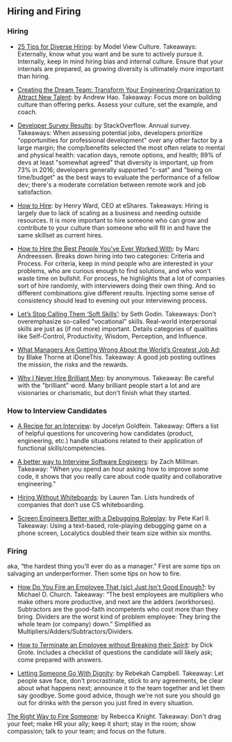 ## Hiring and Firing

### Hiring
- [25 Tips for Diverse
  Hiring](https://modelviewculture.com/pieces/25-tips-for-diverse-hiring): by 
  Model View Culture. Takeaways: Externally, know what you want and be sure to
  actively pursue it. Internally, keep in mind hiring bias and internal culture.
  Ensure that your internals are prepared, as growing diversity is ultimately
  more important than hiring.

- [Creating the Dream Team: Transform Your Engineering Organization to Attract New Talent](http://blog.carbonfive.com/2015/09/16/creating-the-dream-team-transform-your-engineering-organization-to-attract-new-talent/): by Andrew Hao. Takeaway: Focus more on building culture than offering perks. Assess your culture, set the example, and coach.

- [Developer Survey Results](https://insights.stackoverflow.com/survey/2017): by StackOverflow. Annual survey. Takeaways: When assessing potential jobs, developers prioritize "opportunities for professional development" over any other factor by a large margin; the comp/benefits selected the most often relate to mental and physical health: vacation days, remote options, and health; 89% of devs at least "somewhat agreed" that diversity is important, up from 73% in 2016; developers generally supported "c-sat" and "being on time/budget" as the best ways to evaluate the performance of a fellow dev; there's a moderate correlation between remote work and job satisfaction.

- [How to Hire](https://medium.com/eshares-blog/how-to-hire-34f4ded5f176): by
  Henry Ward, CEO at eShares. Takeaways: Hiring is largely due to lack of scaling
  as a business and needing outside resources. It is more important to hire
  someone who can grow and contribute to your culture than someone who will fit
  in and have the same skillset as current hires.

- [How to Hire the Best People You've Ever Worked
  With](http://pmarchive.com/how_to_hire_the_best_people.html): by Marc
  Andreessen. Breaks down hiring into two categories: Criteria and
  Process. For criteria, keep in mind people who are interested in your
  problems, who are curious enough to find solutions, and who won't waste time on
  bullshit. For process, he highlights that a lot of companies sort of hire
  randomly, with interviewers doing their own thing. And so different
  combinations give different results. Injecting some sense of consistency
  should lead to evening out your interviewing process.

- [Let’s Stop Calling Them ‘Soft
  Skills’](https://itsyourturnblog.com/lets-stop-calling-them-soft-skills-9cc27ec09ecb#.m0rq6bldu):
  by Seth Godin. Takeaways: Don't overemphasize so-called "vocational" skills.
  Real-world interpersonal skills are just as (if not more) important. Details
  categories of qualities like Self-Control, Productivity, Wisdom, Perception,
  and Influence.

- [What Managers Are Getting Wrong About the World’s Greatest Job
  Ad](http://blog.idonethis.com/greatest-job-ad/): by Blake Thorne at iDoneThis.
  Takeaway: A good job posting outlines the mission, the risks and the rewards.

- [Why I Never Hire Brilliant Men](https://en.wikisource.org/wiki/Why_I_Never_Hire_Brilliant_Men): by anonymous. Takeaway: Be careful with the "brilliant" word. Many brilliant people start a lot and are visionaries or charismatic, but don't finish what they started.

### How to Interview Candidates

- [A Recipe for an Interview](https://jocelyngoldfein.com/a-recipe-for-an-interview-e4af1211d590): by Jocelyn Goldfein. Takeaway: Offers a list of helpful questions for uncovering how candidates (product, engineering, etc.) handle situations related to their application of functional skills/competencies. 

- [A better way to Interview Software Engineers](https://fulcrum.lever.co/a-better-way-to-interview-software-engineers-fa9b5d2b5316): by Zach Millman. Takeaway: "When you spend an hour asking how to improve some code, it shows that you really care about code quality and collaborative engineering."

- [Hiring Without Whiteboards](https://github.com/poteto/hiring-without-whiteboards): by Lauren Tan. Lists hundreds of companies that don’t use CS whiteboarding.

- [Screen Engineers Better with a Debugging Roleplay](https://hackernoon.com/cut-to-the-chase-with-a-debugging-roleplay-d7d49f518157): by Pete Karl II. Takeaway: Using a text-based, role-playing debugging game on a phone screen, Localytics doubled their team size within six months.

### Firing
aka, “the hardest thing you’ll ever do as a manager.” First are some tips on salvaging an underperformer. Then some tips on how to fire.

- [How Do You Fire an Employee That (sic) Just Isn't Good Enough?](https://www.quora.com/How-do-you-fire-an-employee-that-just-isnt-good-enough/answer/Michael-O-Church): by Michael O. Church. Takeaway: “The best employees are multipliers who make others more productive, and next are the adders (workhorses). Subtractors are the good-faith incompetents who cost more than they bring. Dividers are the worst kind of problem employee: They bring the whole team (or company) down.” Simplified as Multipliers/Adders/Subtractors/Dividers.

- [How to Terminate an Employee without Breaking their Spirit](https://hiring.monster.com/hr/hr-best-practices/workforce-management/hr-management-skills/employee-termination-tips.aspx): by Dick Grote. Includes a checklist of questions the candidate will likely ask; come prepared with answers.

- [Letting Someone Go With Dignity](https://boss.blogs.nytimes.com/2014/08/07/letting-someone-go-with-dignity/): by Rebekah Campbell. Takeaway: Let people save face, don't procrastinate, stick to any agreements, be clear about what happens next; announce it to the team together and let them say goodbye. Some good advice, though we're not sure you should go out for drinks with the person you just fired in every situation.

[The Right Way to Fire Someone](https://hbr.org/2016/02/the-right-way-to-fire-someone): by Rebecca Knight. Takeaway: Don't drag your feet; make HR your ally; keep it short; stay in the room; show compassion; talk to your team; and focus on the future.
